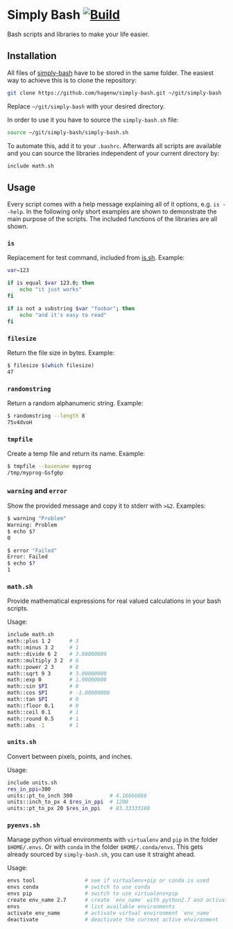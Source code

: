 # Simply Bash [![Build][travis-image]][travis-url]

Bash scripts and libraries to make your life easier.

[travis-image]: https://img.shields.io/travis/hagenw/simply-bash.svg?branch=master
[travis-url]: https://travis-ci.org/hagenw/simply-bash


## Installation

All files of [simply-bash] have to be stored in the same folder. The easiest way
to achieve this is to clone the repository:

```bash
git clone https://github.com/hagenw/simply-bash.git ~/git/simply-bash
```

Replace `~/git/simply-bash` with your desired directory.

In order to use it you have to source the `simply-bash.sh` file:

```bash
source ~/git/simply-bash/simply-bash.sh
```

To automate this, add it to your `.bashrc`.  Afterwards all scripts are
available and you can source the libraries independent of your current directory
by:

```bash
include math.sh
```

[simply-bash]: https://github.com/hagenw/simply-bash


## Usage

Every script comes with a help message explaining all of it options, e.g. `is
--help`. In the following only short examples are shown to demonstrate the main
purpose of the scripts. The included functions of the libraries are all shown.

### `is`

Replacement for test command, included from [is.sh].
Example:
```sh
var=123

if is equal $var 123.0; then
    echo "it just works"
fi

if is not a substring $var "foobar"; then
    echo "and it's easy to read"
fi
```

[is.sh]: https://github.com/qzb/is.sh

### `filesize`

Return the file size in bytes.
Example:

```sh
$ filesize $(which filesize)
47
```

### `randomstring`

Return a random alphanumeric string.
Example:

```sh
$ randomstring --length 8
75v4dvoH
```

### `tmpfile`

Create a temp file and return its name.
Example:

```sh
$ tmpfile --basename myprog
/tmp/myprog-Gsfg6p
```

### `warning` and `error`

Show the provided message and copy it to stderr with `>&2`.
Examples:

```sh
$ warning "Problem"
Warning: Problem
$ echo $?
0
```

```sh
$ error "Failed"
Error: Failed
$ echo $?
1
```

### `math.sh`

Provide mathematical expressions for real valued calculations in your bash
scripts.

Usage:

```bash
include math.sh
math::plus 1 2      # 3
math::minus 3 2     # 1
math::divide 6 2    # 3.00000000
math::multiply 3 2  # 6
math::power 2 3     # 8
math::sqrt 9 3      # 3.00000000
math::exp 0         # 1.00000000
math::sin $PI       # 0
math::cos $PI       # -1.00000000
math::tan $PI       # 0
math::floor 0.1     # 0
math::ceil 0.1      # 1
math::round 0.5     # 1
math::abs -1        # 1
```

### `units.sh`

Convert between pixels, points, and inches.

Usage:

```bash
include units.sh
res_in_ppi=300
units::pt_to_inch 300            # 4.16666666
units::inch_to_px 4 $res_in_ppi  # 1200
units::pt_to_px 20 $res_in_ppi   # 83.33333100
```

### `pyenvs.sh`

Manage python virtual environments with `virtualenv` and `pip` in the folder
`$HOME/.envs`. Or with `conda` in the folder `$HOME/.conda/envs`.
This gets already sourced by `simply-bash.sh`, you can use it straight ahead.

Usage:

```bash
envs tool                # see if virtualenv+pip or conda is used
envs conda               # switch to use conda
envs pip                 # switch to use virtualenv+pip
create env_name 2.7      # create `env_name` with python2.7 and activate it
envs                     # list available environments
activate env_name        # activate virtual environment `env_name`
deactivate               # deactivate the current active environment
```
